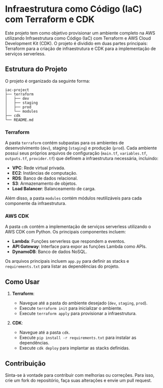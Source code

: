 # Infraestrutura como Código (IaC) com Terraform e CDK

Este projeto tem como objetivo provisionar um ambiente completo na AWS utilizando Infraestrutura como Código (IaC) com Terraform e AWS Cloud Development Kit (CDK). O projeto é dividido em duas partes principais: Terraform para a criação de infraestrutura e CDK para a implementação de serviços serverless.

## Estrutura do Projeto

O projeto é organizado da seguinte forma:

```
iac-project
├── terraform
│   ├── dev
│   ├── staging
│   ├── prod
│   └── modules
├── cdk
└── README.md
```

### Terraform

A pasta `terraform` contém subpastas para os ambientes de desenvolvimento (`dev`), staging (`staging`) e produção (`prod`). Cada ambiente possui seus próprios arquivos de configuração (`main.tf`, `variables.tf`, `outputs.tf`, `provider.tf`) que definem a infraestrutura necessária, incluindo:

- **VPC**: Rede virtual privada.
- **EC2**: Instâncias de computação.
- **RDS**: Banco de dados relacional.
- **S3**: Armazenamento de objetos.
- **Load Balancer**: Balanceamento de carga.

Além disso, a pasta `modules` contém módulos reutilizáveis para cada componente da infraestrutura.

### AWS CDK

A pasta `cdk` contém a implementação de serviços serverless utilizando o AWS CDK com Python. Os principais componentes incluem:

- **Lambda**: Funções serverless que respondem a eventos.
- **API Gateway**: Interface para expor as funções Lambda como APIs.
- **DynamoDB**: Banco de dados NoSQL.

Os arquivos principais incluem `app.py` para definir as stacks e `requirements.txt` para listar as dependências do projeto.

## Como Usar

1. **Terraform**:
   - Navegue até a pasta do ambiente desejado (`dev`, `staging`, `prod`).
   - Execute `terraform init` para inicializar o ambiente.
   - Execute `terraform apply` para provisionar a infraestrutura.

2. **CDK**:
   - Navegue até a pasta `cdk`.
   - Execute `pip install -r requirements.txt` para instalar as dependências.
   - Execute `cdk deploy` para implantar as stacks definidas.

## Contribuição

Sinta-se à vontade para contribuir com melhorias ou correções. Para isso, crie um fork do repositório, faça suas alterações e envie um pull request.

